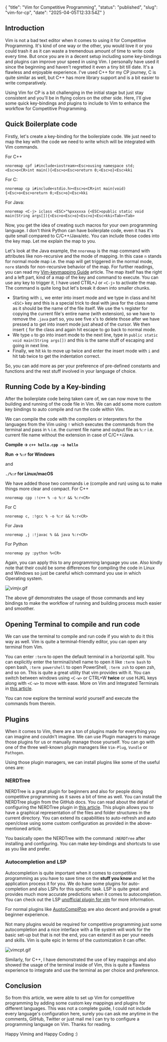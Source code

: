 {
  "title": "Vim for Competitive Programming",
  "status": "published",
  "slug": "vim-for-cp",
  "date": "2025-04-05T12:33:54Z"
}

<h2>Introduction</h2>
<p>Vim is not a bad text editor when it comes to using it for Competitive Programming. It's kind of one way or the other, you would love it or you could trash it as it can waste a tremendous amount of time to write code every time. But once you are in a decent setup including some key-bindings and plugins can improve your speed in using Vim. I personally have used it since the beginning and haven't regretted it even a tiny bit till date. It's a flawless and enjoyable experience. I've used C++ for my CP journey, C is quite similar as well, but C++ has more library support and is a bit easier to write comparatively.</p>
<p>Using Vim for CP is a bit challenging in the initial stage but just stay consistent and you'll be in flying colors on the other side. Here, I'll give some quick key-bindings and plugins to include to Vim to enhance the workflow for Competitive Programming.</p>
<h2>Quick Boilerplate code</h2>
<p>Firstly, let's create a key-binding for the boilerplate code. We just need to map the key with the code we need to write which will be integrated with Vim commands.</p>
<p>For C++</p>
<pre><code class="language-vim">nnoremap cpf i#include&lt;iostream&gt;&lt;Esc&gt;ousing namespace std;&lt;Esc&gt;o&lt;CR&gt;int main(){&lt;Esc&gt;o&lt;Esc&gt;oreturn 0;&lt;Esc&gt;o}&lt;Esc&gt;kki
</code></pre>
<p>For C:</p>
<pre><code class="language-vim">nnoremap cp i#include&lt;stdio.h&gt;&lt;Esc&gt;o&lt;CR&gt;int main(void){&lt;Esc&gt;o&lt;Esc&gt;oreturn 0;&lt;Esc&gt;o}&lt;Esc&gt;kki
</code></pre>
<p>For Java:</p>
<pre><code class="language-vim">nnoremap &lt;C-j&gt; iclass &lt;ESC&gt;&quot;%pxxxxxa {&lt;ESC&gt;opublic static void main(String args[]){&lt;Esc&gt;o&lt;Esc&gt;o}&lt;Esc&gt;o}&lt;Esc&gt;kki&lt;Tab&gt;&lt;Tab&gt;
</code></pre>
<p>Now, you get the idea of creating such macros for your own programming language. I don't think Python can have boilerplate code, even it has it's quite small compared to C/C++/Java/etc. You can include those codes into the key map. Let me explain the map to you.</p>
<p>Let's look at the Java example, the <code>nnoremap</code> is the map command with attributes like non-recursive and the mode of mapping. In this case <code>n</code> stands for normal mode map i.e. the map will get triggered in the normal mode, <code>nore</code> stands for non-recursive behavior of the map. For further readings, you can read my <a href="https://mr-destructive.github.io/techstructive-blog/vim/2021/06/14/Vim-Keymapping.html">Vim-keymapping Guide</a> article. The map itself has the right and a left part, kind of a map of the key and command to execute. You can use any key to trigger it, I have used CTRL+J or <code>&lt;C-j&gt;</code> to activate the map. The command is quite long but let's break it down into smaller chunks.</p>
<ul>
<li>Starting with <code>i</code>, we enter into insert mode and we type in class and hit <code>&lt;ESC&gt;</code> key and this is a special trick to deal with java for the class name as it should be the name of the file itself. We use the <code>%</code> register for copying the current file's entire name (with extension), so we have to remove the <code>.java</code> part so, you see five x's to delete those after we have pressed a to get into insert mode just ahead of the cursor. We then insert <code>{</code> for the class and again hit escape to go back to normal mode.</li>
<li>We type <code>o</code> to go into insert mode to the next line, type in <code>public static void main(String args[])</code> and this is the same stuff of escaping and going in next line.</li>
<li>Finally, we hit <code>kk</code> to move up twice and enter the insert mode with <code>i</code> and hit tab twice to get the indentation correct.</li>
</ul>
<p>So, you can add more as per your preference of pre-defined constants and functions and the rest stuff involved in your language of choice.</p>
<h2>Running Code by a Key-binding</h2>
<p>After the boilerplate code being taken care of, we can now move to the building and running of the code file in Vim. We can add some more custom key bindings to auto compile and run the code within Vim.</p>
<p>We can compile the code with the compilers or interpreters for the languages from the Vim using <code>!</code> which executes the commands from the terminal and pass in <code>%</code> i.e. the current file name and output file as <code>%:r</code> i.e. current file name without the extension in case of C/C++/Java.</p>
<p><strong>Compile -&gt; <code>c++ hello.cpp -o hello</code></strong></p>
<p><strong>Run -&gt; <code>%:r</code> for Windows</strong></p>
<p>and</p>
<p><strong><code>./%:r</code> for Linux/macOS</strong></p>
<p>We have added those two commands i.e (compile and run) using <code>&amp;&amp;</code> to make things more clear and compact.
For C++</p>
<pre><code class="language-vim">nnoremap cpp :!c++ % -o %:r &amp;&amp; %:r&lt;CR&gt;
</code></pre>
<p>For C</p>
<pre><code class="language-vim">nnoremap c, :!gcc % -o %:r &amp;&amp; %:r&lt;CR&gt;
</code></pre>
<p>For Java</p>
<pre><code class="language-vim">nnoremap ,j :!javac % &amp;&amp; java %:r&lt;CR&gt;
</code></pre>
<p>For Python</p>
<pre><code class="language-vim">nnoremap py :python %&lt;CR&gt;
</code></pre>
<p>Again, you can apply this to any programming language you use. Also kindly note that their could be some differences for compiling the code in Linux and Windows so just be careful which command you use in which Operating system.</p>
<p><img src="https://cdn.hashnode.com/res/hashnode/image/upload/v1631540728028/2puTZUXwK.gif" alt="vimjv.gif"></p>
<p>The above gif demonstrates the usage of those commands and key bindings to make the workflow of running and building process much easier and smoother.</p>
<h2>Opening Terminal to compile and run code</h2>
<p>We can use the terminal to compile and run code if you wish to do it this way as well. Vim is quite a terminal-friendly editor, you can open any terminal from Vim.</p>
<p>You can enter <code>:term</code> to open the default terminal in a horizontal split. You can explicitly enter the terminal/shell name to open it like <code>:term bash</code> to open bash, <code>:term powershell</code> to open PowerShell, <code>:term zsh</code> to open zsh, and so on. This is quite a great utility that vim provides with it. You can switch between windows using <code>&lt;C-w&gt;</code> or CTRL+W <strong>twice</strong> or use HJKL keys along with <code>&lt;C-w&gt;</code> to move with ease. More on Vim and Integrated Terminals in <a href="https://mr-destructive.github.io/techstructive-blog/vim/2021/06/29/Vim-Terminal.html">this article</a>.</p>
<p>You can now explore the terminal world yourself and execute the commands from therein.</p>
<h2>Plugins</h2>
<p>When it comes to Vim, there are a ton of plugins made for everything you can imagine and couldn't imagine. We can use Plugin managers to manage those plugins for us or manually manage those yourself. You can go with one of the three well-known plugin managers like <code>Vim-Plug</code>, <code>Vundle</code> or <code>Pathogen</code>.</p>
<p>Using those plugin managers, we can install plugins like some of the useful ones are:</p>
<h3>NERDTree</h3>
<p>NERDTree is a great plugin for beginners and also for people doing competitive programming as it saves a bit of time as well. You can install the NERDTree plugin from the GitHub docs. You can read about the detail of configuring the NERDTree plugin in <a href="https://mr-destructive.github.io/techstructive-blog/vim/2021/08/31/Vim-NERDTree.html">this article</a>. This plugin allows you to have a graphical representation of the files and folder structures in the current directory. You can extend its capabilities to auto-refresh and auto open/close using some custom configuration as provided in the above-mentioned article.</p>
<p>You basically open the NERDTree with the command <code>:NERDTree</code> after installing and configuring. You can make key-bindings and shortcuts to use as you like and prefer.</p>
<h3>Autocompletion and LSP</h3>
<p>Autocompletion is quite important when it comes to competitive programming as you have to save time on the <strong>stuff you know</strong> and let the application process it for you. We do have some plugins for auto-completion and also LSPs for this specific task. LSP is quite great and provides much more accurate predictions when it comes to autocompletion. You can check out the LSP <a href="https://github.com/prabirshrestha/vim-lsp">unofficial plugin for vim</a> for more information.</p>
<p>For normal plugins like <a href="https://github.com/vim-scripts/AutoComplPop">AuotoComplPop</a> are also decent and provide a great beginner experience.</p>
<p>Not many plugins would be required for competitive programming just some autocompletion and a nice interface with a file system will work for the basic set-up but that is not the end, you can extend it as per your needs and skills. Vim is quite epic in terms of the customization it can offer.</p>
<p><img src="https://cdn.hashnode.com/res/hashnode/image/upload/v1631768130787/ccDyyJ45y.gif" alt="vimcpt.gif"></p>
<p>Similarly, for C++, I have demonstrated the use of key mappings and also showed the usage of the terminal inside of Vim, this is quite a flawless experience to integrate and use the terminal as per choice and preference.</p>
<h2>Conclusion</h2>
<p>So from this article, we were able to set up Vim for competitive programming by adding some custom key mappings and plugins for different languages. This was not a complete guide, I could not include every language's configuration here, surely you can ask me anytime in the comments, GitHub, Twitter or just mail me I can try to configure a programming language on Vim. Thanks for reading.</p>
<p>Happy Viming and Happy Coding :)</p>
